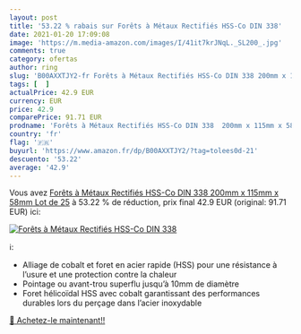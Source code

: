 ```yaml
---
layout: post
title: '53.22 % rabais sur Forêts à Métaux Rectifiés HSS-Co DIN 338'
date: 2021-01-20 17:09:08
image: 'https://m.media-amazon.com/images/I/41it7krJNqL._SL200_.jpg'
comments: true
category: ofertas
author: ring
slug: 'B00AXXTJY2-fr Forêts à Métaux Rectifiés HSS-Co DIN 338 200mm x 115mm x...'
tags: [  ]
actualPrice: 42.9 EUR
currency: EUR
price: 42.9
comparePrice: 91.71 EUR
prodname: 'Forêts à Métaux Rectifiés HSS-Co DIN 338  200mm x 115mm x 58mm  Lot de 25'
country: 'fr'
flag: '🇫🇷'
buyurl: 'https://www.amazon.fr/dp/B00AXXTJY2/?tag=tolees0d-21'
descuento: '53.22'
average: '42.9'
---
```


Vous avez [Forêts à Métaux Rectifiés HSS-Co DIN 338  200mm x 115mm x 58mm  Lot de 25](https://www.amazon.fr/dp/B00AXXTJY2/?tag=tolees0d-21)  à  53.22 % de réduction, prix final  42.9 EUR (original: 91.71 EUR) ici:

[![Forêts à Métaux Rectifiés HSS-Co DIN 338](https://m.media-amazon.com/images/I/41it7krJNqL._SL200_.jpg)](https://www.amazon.fr/dp/B00AXXTJY2/?tag=tolees0d-21)

ℹ️:

- Alliage de cobalt et foret en acier rapide (HSS) pour une résistance à l’usure et une protection contre la chaleur
- Pointage ou avant-trou superflu jusqu’à 10mm de diamètre
- Foret hélicoïdal HSS avec cobalt garantissant des performances durables lors du perçage dans l’acier inoxydable

[🛒 Achetez-le maintenant!!](https://www.amazon.fr/dp/B00AXXTJY2/?tag=tolees0d-21)
